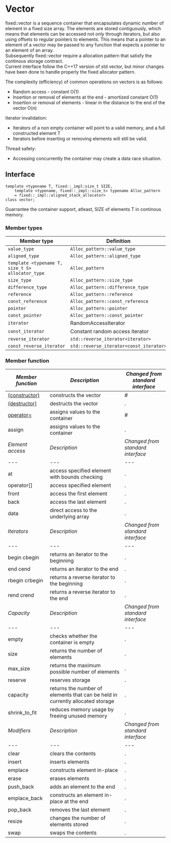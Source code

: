 # Vector

fixed::vector is a sequence container that encapsulates dynamic number of element in a fixed size array.
The elements are stored contiguously, which means that elements can be accessed not only through iterators, but also using offsets to regular pointers to elements. This means that a pointer to an element of a vector may be passed to any function that expects a pointer to an element of an array.   
Subsequently fixed::vector require a allocation pattern that satisfy the continous storage contract.   
Current interface follow the C++17 version of std vector, but minor changes have been done to handle properly the fixed allocator pattern. 

The complexity (efficiency) of common operations on vectors is as follows:
- Random access - constant O(1)
- Insertion or removal of elements at the end - amortized constant O(1)
- Insertion or removal of elements - linear in the distance to the end of the vector O(n) 

Iterator invalidation:
- Iterators of a non empty container will point to a valid memory, and a full constructed element T
- Iterators before inserting or removing elements will still be valid.

Thread safety:
- Accessing concurrently the container may create a data race situation.

## Interface

```
template <typename T, fixed::_impl:size_t SIZE,
    template <typename, fixed::_impl::size_t> typename Alloc_pattern
    = fixed::_impl::aligned_stack_allocator>
class vector;
```   
Guarrantee the container support, atleast, SIZE of elements T in continous memory.

### Member types
|  Member type | Definition |
| ---  | --- |
| `value_type` | `Alloc_pattern::value_type` | 
| `aligned_type` | `Alloc_pattern::aligned_type` | 
| `template <typename T, size_t S> allocator_type` | `Alloc_pattern` |
| `size_type` |  `Alloc_pattern::size_type` |
| `difference_type` |  `Alloc_pattern::difference_type` |
| `reference` | `Alloc_pattern::reference` |
| `const_reference` | `Alloc_pattern::const_reference` |
| `pointer` | `Alloc_pattern::pointer` |
| `const_pointer` | `Alloc_pattern::const_pointer` |
| `iterator` | RandomAccessIterator |
| `const_iterator` | Constant random access iterator |
| `reverse_iterator` | `std::reverse_iterator<iterator>` |
| `const_reverse_iterator` | `std::reverse_iterator<const_iterator>` |

### Member function

| *Member function* | *Description* | *Changed from standard interface* |
| --- | --- | --- |
| [(constructor)](https://github.com/Surrog/fixed-container/blob/master/docs/vector/constructor.md) | constructs the vector | # |
| [(destructor)](https://github.com/Surrog/fixed-container/blob/master/docs/vector/destructor.md) | destructs the vector | . |
| [operator=](https://github.com/Surrog/fixed-container/blob/master/docs/vector/operator=.md) | assigns values to the container | # |
| assign | assigns values to the container | . |
| *Element access* | *Description* | *Changed from standard interface* |
| --- | --- | --- |
| at | access specified element with bounds checking | . |
| operator[] | access specified element | . |
| front | access the first element | . |
| back | access the last element | . |
| data | direct access to the underlying array | . |
| *Iterators* | *Description* | *Changed from standard interface* |
| --- | --- | --- |
| begin cbegin | returns an iterator to the beginning | . |
| end cend | returns an iterator to the end | . |
| rbegin crbegin | returns a reverse iterator to the beginning | . |
| rend crend | returns a reverse iterator to the end | . |
| *Capacity* | *Description* | *Changed from standard interface* |
| --- | --- | --- |
| empty | checks whether the container is empty | . |
| size | returns the number of elements | . |
| max_size | returns the maximum possible number of elements | . |
| reserve | reserves storage | . |
| capacity | returns the number of elements that can be held in currently allocated storage | . |
| shrink_to_fit | reduces memory usage by freeing unused memory | . |
| *Modifiers* | *Description* | *Changed from standard interface* |
| --- | --- | --- | 
| clear | clears the contents | . |
| insert | inserts elements | . |
| emplace | constructs element in-place | . |
| erase | erases elements | . |
| push_back | adds an element to the end | . |
| emplace_back | constructs an element in-place at the end | . |
| pop_back | removes the last element | . |
| resize | changes the number of elements stored | . |
| swap | swaps the contents | . |
